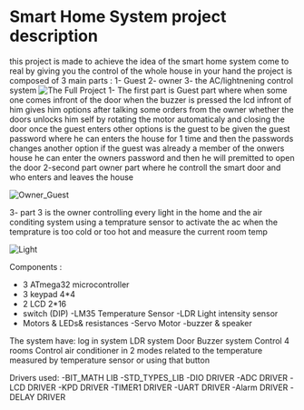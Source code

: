# Smart Home System project description
this project is made to achieve  the idea of the smart home system come to real by giving you the control of the whole house in your hand
the project is composed of 3 main parts :
1- Guest 
2- owner
3- the AC/lightnening control system 
![The Full Project](https://github.com/youssef-7atem/projects/assets/141189859/c01c0774-37d0-44f0-b25b-220d59286a43)
1- The first part is Guest part where when some one comes infront of the door when the buzzer is pressed the lcd infront of him gives him options after talking some orders from the owner whether the doors unlocks him self by rotating the motor automaticaly and closing the door once the guest enters 
other options is the guest to be given the guest password where he can enters the house for 1 time and then the passwords changes 
another option if the guest was already a member of the onwers house he can enter the owners password and then he will premitted to open the door 
2-second part  owner part where he controll the smart door and who enters and leaves the house 
 
![Owner_Guest](https://github.com/youssef-7atem/projects/assets/141189859/dac1aa87-d4dd-4d89-af55-b5c557e63560)

3- part 3 is the owner controlling every light in the home and the air conditing system using a temprature sensor to activate the ac when the temprature is too cold or too hot and measure the current room temp 

![Light](https://github.com/youssef-7atem/projects/assets/141189859/108c2bef-4b73-4e45-844d-ce88212beacc)

Components :
- 3 ATmega32 microcontroller
- 3 keypad 4*4
- 2 LCD 2*16
- switch (DIP)
-LM35 Temperature Sensor
-LDR Light intensity sensor
- Motors & LEDs& resistances
-Servo Motor
-buzzer & speaker

The system have:
log in system
LDR system
Door
Buzzer system
Control 4 rooms
Control air conditioner in 2 modes related to the temperature measured by temperature sensor or using that button

Drivers used:
-BIT_MATH LIB 
-STD_TYPES_LIB
-DIO DRIVER
-ADC DRIVER
-LCD DRIVER
-KPD DRIVER
-TIMER1 DRIVER
-UART DRIVER
-Alarm DRIVER
-DELAY DRIVER
